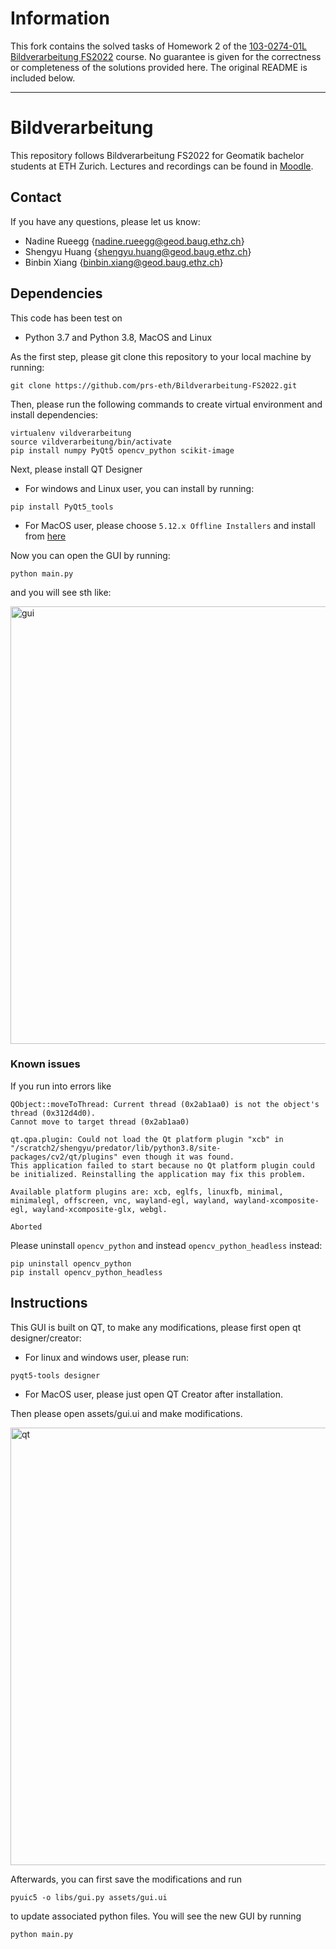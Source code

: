 # Information

This fork contains the solved tasks of Homework 2 of the [103-0274-01L Bildverarbeitung FS2022](http://www.vvz.ethz.ch/Vorlesungsverzeichnis/lerneinheit.view?semkez=2022S&ansicht=ALLE&lerneinheitId=158279&lang=de) course. No guarantee is given for the correctness or completeness of the solutions provided here. The original README is included below.

------------

# Bildverarbeitung

This repository follows Bildverarbeitung FS2022 for Geomatik bachelor students at ETH Zurich. Lectures and recordings can be found in [Moodle](https://moodle-app2.let.ethz.ch/course/view.php?id=17253&lang=en). 

## Contact
If you have any questions, please let us know:
- Nadine Rueegg {nadine.rueegg@geod.baug.ethz.ch}
- Shengyu Huang {shengyu.huang@geod.baug.ethz.ch}
- Binbin Xiang {binbin.xiang@geod.baug.ethz.ch}

## Dependencies
This code has been test on 
- Python 3.7 and Python 3.8, MacOS and Linux

As the first step, please git clone this repository to your local machine by running:
```
git clone https://github.com/prs-eth/Bildverarbeitung-FS2022.git
``` 

Then, please run the following commands to create virtual environment and install dependencies: 
```
virtualenv vildverarbeitung
source vildverarbeitung/bin/activate
pip install numpy PyQt5 opencv_python scikit-image
```

Next, please install QT Designer
- For windows and Linux user, you can install by running:
```
pip install PyQt5_tools
```
- For MacOS user, please choose ```5.12.x Offline Installers``` and install from [here](https://www.qt.io/offline-installers)

Now you can open the GUI by running:
```
python main.py
```
and you will see sth like:

<img src="assets/main.png" alt="gui" width="700"/>

### Known issues
If you run into errors like 
```
QObject::moveToThread: Current thread (0x2ab1aa0) is not the object's thread (0x312d4d0).
Cannot move to target thread (0x2ab1aa0)

qt.qpa.plugin: Could not load the Qt platform plugin "xcb" in "/scratch2/shengyu/predator/lib/python3.8/site-packages/cv2/qt/plugins" even though it was found.
This application failed to start because no Qt platform plugin could be initialized. Reinstalling the application may fix this problem.

Available platform plugins are: xcb, eglfs, linuxfb, minimal, minimalegl, offscreen, vnc, wayland-egl, wayland, wayland-xcomposite-egl, wayland-xcomposite-glx, webgl.

Aborted
```

Please uninstall ```opencv_python``` and instead ```opencv_python_headless``` instead:
```
pip uninstall opencv_python
pip install opencv_python_headless
```

## Instructions
This GUI is built on QT, to make any modifications, please first open qt designer/creator:
- For linux and windows user, please run:
```
pyqt5-tools designer
```
- For MacOS user, please just open QT Creator after installation.

Then please open assets/gui.ui and make modifications. 

<img src="assets/qt.png" alt="qt" width="700"/>

Afterwards, you can first save the modifications and run
```
pyuic5 -o libs/gui.py assets/gui.ui
```
to update associated python files. You will see the new GUI by running 
```
python main.py
```
